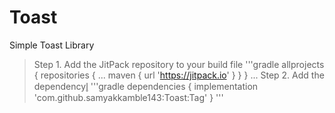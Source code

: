 # Toast
Simple Toast Library

> Step 1. Add the JitPack repository to your build file
'''gradle
allprojects {
		repositories {
			...
			maven { url 'https://jitpack.io' }
		}
	}
  ...
  >Step 2. Add the dependencyl̥
  '''gradle
  dependencies {
	        implementation 'com.github.samyakkamble143:Toast:Tag'
	}
  '''
